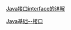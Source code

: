 [Java接口interface的详解](https://blog.csdn.net/qq_33642117/article/details/51926634)

[Java基础--接口](https://blog.csdn.net/qq_19782019/article/details/80259836)

 
 